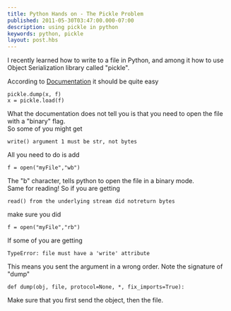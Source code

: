 ```yaml
---
title: Python Hands on - The Pickle Problem
published: 2011-05-30T03:47:00.000-07:00
description: using pickle in python
keywords: python, pickle
layout: post.hbs
---
```


I recently learned how to write to a file in Python, and among it how to use Object Serialization library called "pickle".  

According to [Documentation](http://docs.python.org/tutorial/inputoutput.html#the-pickle-module) it should be quite easy  

```
pickle.dump(x, f)
x = pickle.load(f)  
```

What the documentation does not tell you is that you need to open the file with a "binary" flag.  
So some of you might get  

```
write() argument 1 must be str, not bytes
```

All you need to do is add  

```
f = open("myFile","wb")
```

The "b" character, tells python to open the file in a binary mode.  
Same for reading! So if you are getting  

```
read() from the underlying stream did notreturn bytes
```

make sure you did  

```
f = open("myFile","rb")
```

If some of you are getting  

```
TypeError: file must have a 'write' attribute
```

This means you sent the argument in a wrong order. Note the signature of "dump"  

```
def dump(obj, file, protocol=None, *, fix_imports=True):
```

Make sure that you first send the object, then the file.